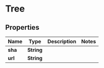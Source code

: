 

# Tree


## Properties

| Name | Type | Description | Notes |
|------------ | ------------- | ------------- | -------------|
|**sha** | **String** |  |  |
|**url** | **String** |  |  |



